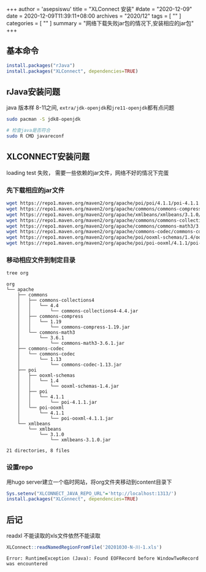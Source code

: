 +++
author = 'asepsiswu'
title = "XLConnect 安装"
#date = "2020-12-09"
date = 2020-12-09T11:39:11+08:00
archives = "2020/12" 
tags = [ "" ]
categories = [ "" ]
summary = "网络下载失败jar包的情况下,安装相应的jar包"
+++

## 基本命令
```R
install.packages("rJava")
install.packages("XLConnect", dependencies=TRUE)
```
## rJava安装问题

java 版本样 8-11之间, `extra/jdk-openjdk`和`jre11-openjdk`都有点问题

```bash
sudo pacman -S jdk8-openjdk

# 检查java是否符合
sudo R CMD javareconf
```

## XLCONNECT安装问题
loading test 失败， 需要一些依赖的jar文件，网络不好的情况下完蛋

###  先下载相应的jar文件
```bash
wget https://repo1.maven.org/maven2/org/apache/poi/poi/4.1.1/poi-4.1.1.jar
wget https://repo1.maven.org/maven2/org/apache/commons/commons-compress/1.19/commons-compress-1.19.jar
wget https://repo1.maven.org/maven2/org/apache/xmlbeans/xmlbeans/3.1.0/xmlbeans-3.1.0.jar
wget https://repo1.maven.org/maven2/org/apache/commons/commons-collections4/4.4/commons-collections4-4.4.jar
wget https://repo1.maven.org/maven2/org/apache/commons/commons-math3/3.6.1/commons-math3-3.6.1.jar
wget https://repo1.maven.org/maven2/org/apache/commons-codec/commons-codec/1.13/commons-codec-1.13.jar
wget https://repo1.maven.org/maven2/org/apache/poi/ooxml-schemas/1.4/ooxml-schemas-1.4.jar
wget https://repo1.maven.org/maven2/org/apache/poi/poi-ooxml/4.1.1/poi-ooxml-4.1.1.jar
```

###  移动相应文件到制定目录
```bash
tree org
```

```
org
└── apache
    ├── commons
    │   ├── commons-collections4
    │   │   └── 4.4
    │   │       └── commons-collections4-4.4.jar
    │   ├── commons-compress
    │   │   └── 1.19
    │   │       └── commons-compress-1.19.jar
    │   └── commons-math3
    │       └── 3.6.1
    │           └── commons-math3-3.6.1.jar
    ├── commons-codec
    │   └── commons-codec
    │       └── 1.13
    │           └── commons-codec-1.13.jar
    ├── poi
    │   ├── ooxml-schemas
    │   │   └── 1.4
    │   │       └── ooxml-schemas-1.4.jar
    │   ├── poi
    │   │   └── 4.1.1
    │   │       └── poi-4.1.1.jar
    │   └── poi-ooxml
    │       └── 4.1.1
    │           └── poi-ooxml-4.1.1.jar
    └── xmlbeans
        └── xmlbeans
            └── 3.1.0
                └── xmlbeans-3.1.0.jar

21 directories, 8 files
```

###  设置repo

用hugo server建立一个临时网站，将org文件夹移动到content目录下
```R
Sys.setenv("XLCONNECT_JAVA_REPO_URL"='http://localhost:1313/')
install.packages("XLConnect", dependencies=TRUE)
```

## 后记

readxl 不能读取的xls文件依然不能读取

```R
XLConnect::readNamedRegionFromFile('20201030-N-川-1.xls')
```
```
Error: RuntimeException (Java): Found EOFRecord before WindowTwoRecord was encountered
```
